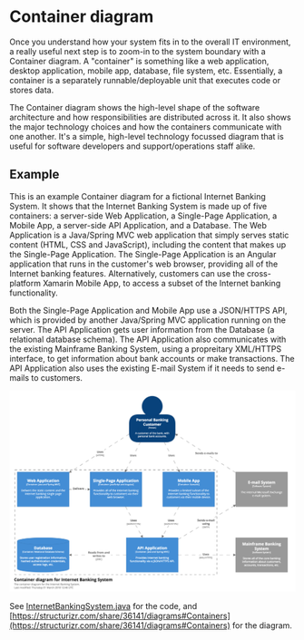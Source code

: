# Container diagram

Once you understand how your system fits in to the overall IT environment, a really useful next step is to zoom-in to the system boundary with a Container diagram. A "container" is something like a web application, desktop application, mobile app, database, file system, etc. Essentially, a container is a separately runnable/deployable unit that executes code or stores data.

The Container diagram shows the high-level shape of the software architecture and how responsibilities are distributed across it. It also shows the major technology choices and how the containers communicate with one another. It's a simple, high-level technology focussed diagram that is useful for software developers and support/operations staff alike.

## Example

This is an example Container diagram for a fictional Internet Banking System. It shows that the Internet Banking System is made up of five containers: a server-side Web Application, a Single-Page Application, a Mobile App, a server-side API Application, and a Database. The Web Application is a Java/Spring MVC web application that simply serves static content (HTML, CSS and JavaScript), including the content that makes up the Single-Page Application. The Single-Page Application is an Angular application that runs in the customer's web browser, providing all of the Internet banking features. Alternatively, customers can use the cross-platform Xamarin Mobile App, to access a subset of the Internet banking functionality.

Both the Single-Page Application and Mobile App use a JSON/HTTPS API, which is provided by another Java/Spring MVC application running on the server. The API Application gets user information from the Database (a relational database schema). The API Application also communicates with the existing Mainframe Banking System, using a propreitary XML/HTTPS interface, to get information about bank accounts or make transactions. The API Application also uses the existing E-mail System if it needs to send e-mails to customers.

![An example Container diagram](images/container-diagram-1.png)

See [InternetBankingSystem.java](https://github.com/structurizr/examples/blob/main/java/src/main/java/com/structurizr/example/bigbankplc/InternetBankingSystem.java) for the code, and [https://structurizr.com/share/36141/diagrams#Containers](https://structurizr.com/share/36141/diagrams#Containers) for the diagram.